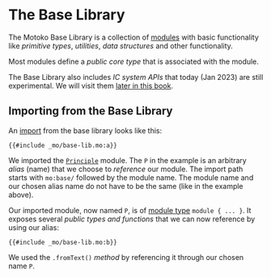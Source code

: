 # The Base Library
The Motoko Base Library is a collection of [modules](/common-programming-concepts/modules.html) with basic functionality like *primitive types*, *utilities*, *data structures* and other functionality. 

Most modules define a *public core type* that is associated with the module. 

The Base Library also includes *IC system APIs* that today (Jan 2023) are still experimental. We will visit them [later in this book](/advanced-concepts.html).

## Importing from the Base Library

An [import](/common-programming-concepts/modules.html#imports) from the base library looks like this:

```motoko
{{#include _mo/base-lib.mo:a}}
```

We imported the [`Principle`](/base-library/primitive-types/principal.html) module. The `P` in the example is an arbitrary *alias* (name) that we choose to *reference* our module. The import path starts with `mo:base/` followed by the module name. The module name and our chosen alias name do not have to be the same (like in the example above). 

Our imported module, now named `P`, is of [module type](/common-programming-concepts/modules.html#module-type) `module { ... }`. It exposes several *public types and functions* that we can now reference by using our alias:

```motoko
{{#include _mo/base-lib.mo:b}}
```

We used the `.fromText()` *method* by referencing it through our chosen name `P`.
